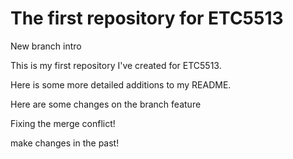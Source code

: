 # The first repository for ETC5513

New branch intro

This is my first repository I've created for ETC5513.

Here is some more detailed additions to my README.

Here are some changes on the branch feature

Fixing the merge conflict!

make changes in the past!
